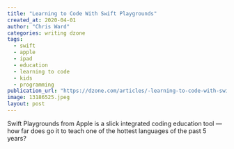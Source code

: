 ```yaml
---
title: "Learning to Code With Swift Playgrounds"
created_at: 2020-04-01
author: "Chris Ward"
categories: writing dzone
tags: 
  - swift
  - apple
  - ipad
  - education
  - learning to code
  - kids
  - programming
publication_url: "https://dzone.com/articles/-learning-to-code-with-swift-playgrounds"
image: 13186525.jpeg
layout: post
---
```

Swift Playgrounds from Apple is a slick integrated coding education tool — how far does go it to teach one of the hottest languages of the past 5 years?

